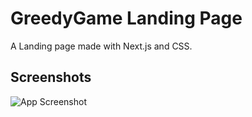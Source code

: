 
# GreedyGame Landing Page 

A Landing page made with Next.js and CSS.




## Screenshots

![App Screenshot](https://via.placeholder.com/468x300?text=App+Screenshot+Here)

